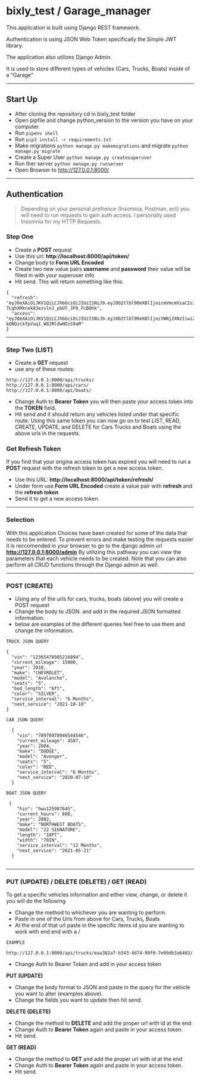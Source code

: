 # bixly_test / Garage_manager

This application is built using Django REST framework.

Authentication is using JSON Web Token specifically the Simple JWT library.

The application also utilizes Django Admin.

It is used to store different types of vehicles (Cars, Trucks, Boats) inside of a "Garage"

---
## Start Up
- After cloning the repository cd in bixly_test folder
- Open pipfile and change python_version to the version you have on your computer.
- Run `pipenv shell`
- Run `pip3 install -r requirements.txt`
- Make migrations `python manage.py makemigrations` and migrate `python manage.py migrate`
- Create a Super User `python manage.py createsuperuser`
- Run ther server `python manage.py runserver`
- Open Browser to http://127.0.0.1:8000/

---

## Authentication
> Depending on your personal prefrence (Insomnia, Postman, ect) you will need to run requests to gain auth access.
> I personally used Insomnia for my HTTP Requests.

### Step One
- Create a **POST** request
- Use this url: **http://localhost:8000/api/token/**
- Change body to **Form URL Encoded**
- Create two new value pairs **username** and **password** their value will be filled in with your superuser info
- Hit send. This will return something like this:
```
{
  "refresh": "eyJ0eXAiOiJKV1QiLCJhbGciOiJIUzI1NiJ9.eyJ0b2tlbl90eXBlIjoicmVmcmVzaCIsImV4cCI6MTU5Mjg3MzQ4MSwianRpIjoiYzBjOWJkNjhhNzMzNGE1Y2I5ZjE5Y2YyYTk3OGQxNTQiLCJ1c2VyX2lkIjoxfQ.MxE0vCMz-7LqhXMknok83ezvlnJ_pbUT_JF0_FcBOhk",
  "access": "eyJ0eXAiOiJKV1QiLCJhbGciOiJIUzI1NiJ9.eyJ0b2tlbl90eXBlIjoiYWNjZXNzIiwiZXhwIjoxNTkyNzg3MzgxLCJqdGkiOiJiNjUxOGY5MjliZDg0MTk1YjBjZmQwN2VhNGVlYmZjNSIsInVzZXJfaWQiOjF9.XFAJlj47XytDOj-kO0DzckfpVuq1_W8JRldwHDzS9aM"
}
```
---

### Step Two (LIST)
- Create a **GET** request
- use any of these routes:
```
http://127.0.0.1:8000/api/trucks/
http://127.0.0.1:8000/api/cars/
http://127.0.0.1:8000/api/boats/
```
- Change Auth to **Bearer Token** you will then paste your access token into the **TOKEN** field. 
- Hit send and it should return any vehicles listed under that specific route. Using this same token you can now go on to test LIST, READ, CREATE, UPDATE, and DELETE for Cars Trucks and Boats using the above urls in the requests.

### Get Refresh Token
If you find that your origina access token has expired you will need to run a **POST** request with the refresh token to get a new access token. 
- Use this URL: **http://localhost:8000/api/token/refresh/**
- Under form  use **Form URL Encoded** create a value pair with **refresh** and the **refresh token**
- Send it to get a new access token.

---

### Selection 
With this application Choices have been created for some of the data that needs to be entered. To prevent errors and make testing the requests easier it is reccomended in your browser to go to the django admin url **http://127.0.0.1:8000/admin** By utilizing this pathway you can view the parameters that each vehicle needs to be created. Note that you can also perform all CRUD functions through the Django admin as well. 

---

### POST (CREATE)
- Using any of the urls for cars, trucks, boats (above) you will create a POST request
- Change the body to JSON. and add in the required JSON formatted information.
- below are examples of the different queries feel free to use them and change the information.

``` 
TRUCK JSON QUERY

{
  "vin": "12365478985216894",
  "current_mileage": 15000,
  "year": 2010,
  "make": "CHEVROLET",
  "model": "Avalanche",
  "seats": "5",
  "bed_length": "6ft",
  "color": "SILVER",
  "service_interval": "6 Months",
  "next_service": "2021-10-18"
}

CAR JSON QUERY

  {
    "vin": "78978978946544546",
    "current_mileage": 4587,
    "year": 2004,
    "make": "DODGE",
    "model": "Avenger",
    "seats": "5",
    "color": "RED",
    "service_interval": "6 Months",
    "next_service": "2020-07-10"
  }
  
BOAT JSON QUERY

 {
    "hin": "hwu125987645",
    "current_hours": 600,
    "year": 2002,
    "make": "NORTHWEST BOATS",
    "model": "22 SIGNATURE",
    "length": "18FT",
    "width": "70IN",
    "service_interval": "12 Months",
    "next_service": "2021-05-21"
  }
  
```
---

### PUT (UPDATE) / DELETE (DELETE) / GET (READ)

To get a specific vehicles information and either view, change, or delete it you will do the following

- Change the method to whichever you are wanting to perform.
- Paste in one of the Urls from above for Cars, Trucks, Boats
- At the end of that url paste in the specific items id you are wanting to work with end end with a /

```
EXAMPLE

http://127.0.0.1:8000/api/trucks/eaa362a7-b343-4d74-99f0-7e99db3a6403/
```
- Change Auth to Bearer Token and add in your access token

**PUT (UPDATE)** 

- Change the body format to JSON and paste in the query for the vehicle you want to alter (examples above).
- Change the fields you want to update then hit send.  


**DELETE (DELETE)**

- Change the method to **DELETE** and add the proper url with id at the end
- Change Auth to **Bearer Token** again and paste in your access token.
- Hit send.

**GET (READ)**

- Change the method to **GET** and add the proper url with id at the end
- Change Auth to **Bearer Token** again and paste in your access token.
- Hit send.
